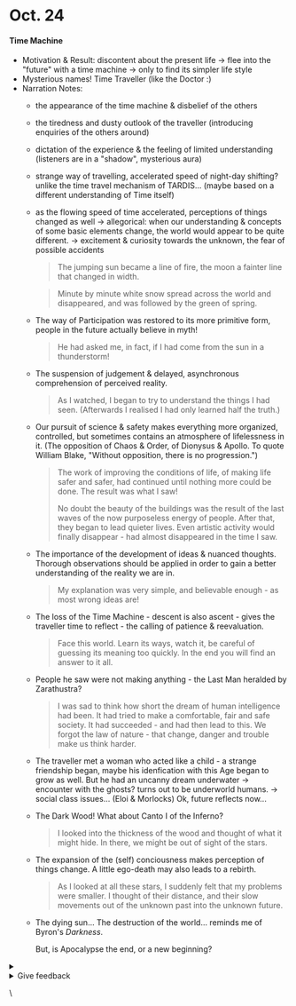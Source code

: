 # Oct. 24

#### Time Machine

* Motivation & Result: discontent about the present life -> flee into the "future" with a time machine -> only to find its simpler life style
* Mysterious names! Time Traveller (like the Doctor :)
* Narration Notes:
  * the appearance of the time machine & disbelief of the others
  * the tiredness and dusty outlook of the traveller (introducing enquiries of the others around)
  * dictation of the experience & the feeling of limited understanding (listeners are in a "shadow", mysterious aura)
  * strange way of travelling, accelerated speed of night-day shifting? unlike the time travel mechanism of TARDIS... (maybe based on a different understanding of Time itself)
  *   as the flowing speed of time accelerated, perceptions of things changed as well -> allegorical: when our understanding & concepts of some basic elements change, the world would appear to be quite different. -> excitement & curiosity towards the unknown, the fear of possible accidents

      > The jumping sun became a line of fire, the moon a fainter line that changed in width.

      > Minute by minute white snow spread across the world and disappeared, and was followed by the green of spring.
  *   The way of Participation was restored to its more primitive form, people in the future actually believe in myth!

      > He had asked me, in fact, if I had come from the sun in a thunderstorm!
  *   The suspension of judgement & delayed, asynchronous comprehension of perceived reality.

      > As I watched, I began to try to understand the things I had seen. (Afterwards I realised I had only learned half the truth.)
  *   Our pursuit of science & safety makes everything more organized, controlled, but sometimes contains an atmosphere of lifelessness in it. (The opposition of Chaos & Order, of Dionysus & Apollo. To quote William Blake, "Without opposition, there is no progression.")

      > The work of improving the conditions of life, of making life safer and safer, had continued until nothing more could be done. The result was what I saw!
      >
      > No doubt the beauty of the buildings was the result of the last waves of the now purposeless energy of people. After that, they began to lead quieter lives. Even artistic activity would finally disappear - had almost disappeared in the time I saw.
  *   The importance of the development of ideas & nuanced thoughts. Thorough observations should be applied in order to gain a better understanding of the reality we are in.

      > My explanation was very simple, and believable enough - as most wrong ideas are!
  *   The loss of the Time Machine - descent is also ascent - gives the traveller time to reflect - the calling of patience & reevaluation.

      > Face this world. Learn its ways, watch it, be careful of guessing its meaning too quickly. In the end you will find an answer to it all.
  *   People he saw were not making anything - the Last Man heralded by Zarathustra?

      > I was sad to think how short the dream of human intelligence had been. It had tried to make a comfortable, fair and safe society. It had succeeded - and had then lead to this. We forgot the law of nature - that change, danger and trouble make us think harder.
  * The traveller met a woman who acted like a child - a strange friendship began, maybe his idenfication with this Age began to grow as well. But he had an uncanny dream underwater -> encounter with the ghosts? turns out to be underworld humans. -> social class issues... (Eloi & Morlocks) Ok, future reflects now...
  *   The Dark Wood! What about Canto I of the Inferno?

      > I looked into the thickness of the wood and thought of what it might hide. In there, we might be out of sight of the stars.
  *   The expansion of the (self) conciousness makes perception of things change. A little ego-death may also leads to a rebirth.

      > As I looked at all these stars, I suddenly felt that my problems were smaller. I thought of their distance, and their slow movements out of the unknown past into the unknown future.
  *   The dying sun... The destruction of the world... reminds me of Byron's _Darkness_.

      But, is Apocalypse the end, or a new beginning?

<details>

<summary></summary>



</details>

<details>

<summary>Give feedback</summary>



</details>

\
